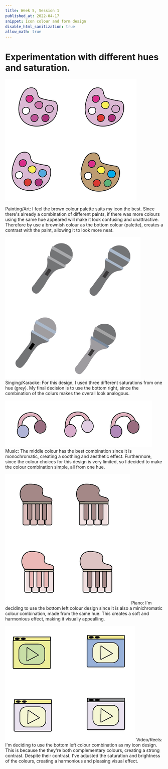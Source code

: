 ```yaml
---
title: Week 5, Session 1
published_at: 2022-04-17
snippet: Icon colour and form design
disable_html_sanitization: true
allow_math: true
---
```


# Experimentation with different hues and saturation. 
![colour_design](/static/W5/art.jpeg)

Painting/Art: I feel the brown colour palette suits my icon the best. Since there's already a combination of different paints, if there was more colours using the same hue appeared will make it look confusing and unattractive. Therefore by use a brownish colour as the bottom colour (palette), creates a contrast with the paint, allowing it to look more neat. 


![colour_design](/static/W5/microphone.jpeg)
Singing/Karaoke: For this design, I used three different saturations from one hue (grey). My final decision is to use the bottom right, since the combination of the colurs makes the overall look analogous. 


![colour_design](/static/W5/music.jpeg)
Music: The middle colour has the best combination since it is monochromatic, creating a soothing and aesthetic effect. Furthermore, since the colour choices for this design is very limited, so I decided to make the colour combination simple, all from one hue. 

![colour_design](/static/W5/piano.jpeg)
Piano: I'm deciding to use the bottom left colour design since it is also a minichromatic colour combination, made from the same hue. This creates a soft and harmonious effect, making it visually appealling. 


![colour_design](/static/W5/Video.jpeg)
Video/Reels: I'm deciding to use the bottom left colour combination as my icon design. This is because the they're both complementary colours, creating a strong contrast. Despite their contrast, I've adjusted the saturation and brightness of the colours, creating a harmonious and pleasing visual effect. 
